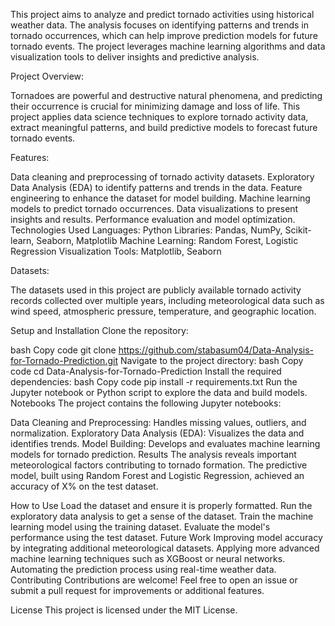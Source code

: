 This project aims to analyze and predict tornado activities using historical weather data. The analysis focuses on identifying patterns and trends in tornado occurrences, which can help improve prediction models for future tornado events. The project leverages machine learning algorithms and data visualization tools to deliver insights and predictive analysis.

Project Overview:

Tornadoes are powerful and destructive natural phenomena, and predicting their occurrence is crucial for minimizing damage and loss of life. This project applies data science techniques to explore tornado activity data, extract meaningful patterns, and build predictive models to forecast future tornado events.

Features:

Data cleaning and preprocessing of tornado activity datasets.
Exploratory Data Analysis (EDA) to identify patterns and trends in the data.
Feature engineering to enhance the dataset for model building.
Machine learning models to predict tornado occurrences.
Data visualizations to present insights and results.
Performance evaluation and model optimization.
Technologies Used
Languages: Python
Libraries: Pandas, NumPy, Scikit-learn, Seaborn, Matplotlib
Machine Learning: Random Forest, Logistic Regression
Visualization Tools: Matplotlib, Seaborn

Datasets:

The datasets used in this project are publicly available tornado activity records collected over multiple years, including meteorological data such as wind speed, atmospheric pressure, temperature, and geographic location.

Setup and Installation
Clone the repository:

bash
Copy code
git clone https://github.com/stabasum04/Data-Analysis-for-Tornado-Prediction.git
Navigate to the project directory:
bash
Copy code
cd Data-Analysis-for-Tornado-Prediction
Install the required dependencies:
bash
Copy code
pip install -r requirements.txt
Run the Jupyter notebook or Python script to explore the data and build models.
Notebooks
The project contains the following Jupyter notebooks:

Data Cleaning and Preprocessing: Handles missing values, outliers, and normalization.
Exploratory Data Analysis (EDA): Visualizes the data and identifies trends.
Model Building: Develops and evaluates machine learning models for tornado prediction.
Results
The analysis reveals important meteorological factors contributing to tornado formation. The predictive model, built using Random Forest and Logistic Regression, achieved an accuracy of X% on the test dataset.

How to Use
Load the dataset and ensure it is properly formatted.
Run the exploratory data analysis to get a sense of the dataset.
Train the machine learning model using the training dataset.
Evaluate the model's performance using the test dataset.
Future Work
Improving model accuracy by integrating additional meteorological datasets.
Applying more advanced machine learning techniques such as XGBoost or neural networks.
Automating the prediction process using real-time weather data.
Contributing
Contributions are welcome! Feel free to open an issue or submit a pull request for improvements or additional features.

License
This project is licensed under the MIT License.

